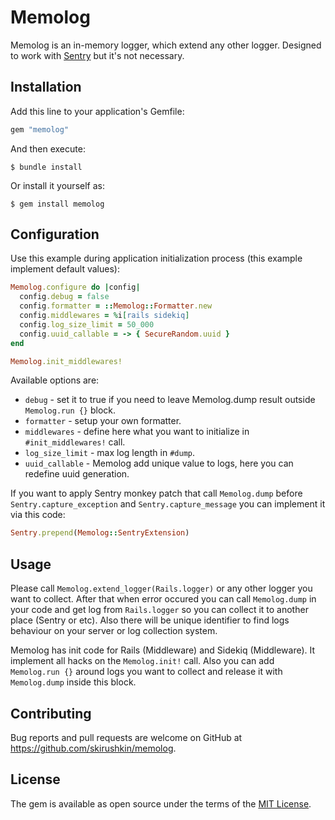 # Memolog

Memolog is an in-memory logger, which extend any other logger.
Designed to work with [Sentry](https://github.com/getsentry/sentry-ruby) but it's not necessary.

## Installation

Add this line to your application's Gemfile:

```ruby
gem "memolog"
```

And then execute:

    $ bundle install

Or install it yourself as:

    $ gem install memolog

## Configuration

Use this example during application initialization process (this example implement default values):

```ruby
Memolog.configure do |config|
  config.debug = false
  config.formatter = ::Memolog::Formatter.new
  config.middlewares = %i[rails sidekiq]
  config.log_size_limit = 50_000
  config.uuid_callable = -> { SecureRandom.uuid }
end

Memolog.init_middlewares!
```

Available options are:
- `debug` - set it to true if you need to leave Memolog.dump result outside `Memolog.run {}` block.
- `formatter` - setup your own formatter.
- `middlewares` - define here what you want to initialize in `#init_middlewares!` call.
- `log_size_limit` - max log length in `#dump`.
- `uuid_callable` - Memolog add unique value to logs, here you can redefine uuid generation.

If you want to apply Sentry monkey patch that call `Memolog.dump` before `Sentry.capture_exception`
and `Sentry.capture_message` you can implement it via this code:

```ruby
Sentry.prepend(Memolog::SentryExtension)
```

## Usage

Please call `Memolog.extend_logger(Rails.logger)` or any other logger you want to collect.
After that when error occured you can call `Memolog.dump` in your code and get log from
`Rails.logger` so you can collect it to another place (Sentry or etc). Also there will be unique
identifier to find logs behaviour on your server or log collection system.

Memolog has init code for Rails (Middleware) and Sidekiq (Middleware).
It implement all hacks on the `Memolog.init!` call.
Also you can add `Memolog.run {}` around logs you want to collect and release it with `Memolog.dump`
inside this block.

## Contributing

Bug reports and pull requests are welcome on GitHub at https://github.com/skirushkin/memolog.

## License

The gem is available as open source under the terms of the [MIT License](https://opensource.org/licenses/MIT).
